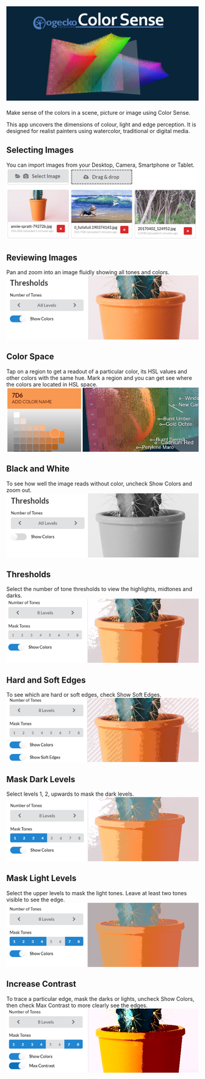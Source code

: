 ![Gamut of Colors](public/images/gamut-header.png)
---
Make sense of the colors in a scene, picture or image using Color Sense. 

This app uncovers the dimensions of colour, light and edge perception. It is designed for realist painters using watercolor, traditional or digital media. 

## Selecting Images
You can import images from your Desktop, Camera, Smartphone or Tablet.
![Selecting Images](/public/images/img001-select.png)

## Reviewing Images
Pan and zoom into an image fluidly showing all tones and colors.
![Reviewing Images](/public/images/img002-review.png)

## Color Space
Tap on a region to get a readout of a particular color, its HSL values and other colors with the same hue. Mark a region and you can get see where the colors are located in HSL space. 
![Color Space](/public/images/img003-hsl.png)

## Black and White
To see how well the image reads without color, uncheck Show Colors and zoom out.
![Black and White](/public/images/img004-bw.png)

## Thresholds
Select the number of tone thresholds to view the highlights, midtones and darks.
![Thresholds](/public/images/img005-levels.png)

## Hard and Soft Edges
To see which are hard or soft edges, check Show Soft Edges.
![Soft Edges](/public/images/img006-soft.png)

## Mask Dark Levels
Select levels 1, 2, upwards to mask the dark levels.
![Mask Darks](/public/images/img007-mask1.png)

## Mask Light Levels
Select the upper levels to mask the light tones. Leave at least two tones visible to see the edge.
![Mask Lights](/public/images/img008-mask2.png)

## Increase Contrast
To trace a particular edge, mask the darks or lights, uncheck Show Colors, then check Max Contrast to more clearly see the edges.
![Constrat](/public/images/img009-contrast.png)

